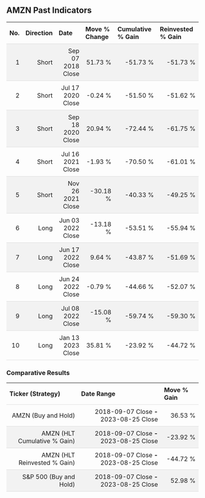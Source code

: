 
<style>
.hits {
            border-collapse: collapse;
            width: 100%;
        }
        .hits th, td {
            padding: 8px;
            border-bottom: 1px solid #ddd;
        }
        
        .hits td {text-align: right;}
        .hits th {text-align: left;}
        
        .hits tr:nth-child(even) {
            background-color: #f2f2f2;
        }
        
        .chartCol {
            width: 50%;
            float: left;
            padding: 20px;
        }  
</style>
    
<br>

## AMZN Past Indicators

<table class="hits">
    <tr>
        <th>No.</th>
        <th>Direction</th>
        <th>Date</th>
        <th>Move % Change</th>
        <th>Cumulative % Gain</th>
        <th>Reinvested % Gain</th>
      </tr>
    <tr>
        <td>1</td>
        <td>Short</td>
        <td>Sep 07 2018 Close</td>
        <td>51.73 %</td>
        <td>-51.73 %</td>
        <td>-51.73 %</td>
    </tr>
    <tr>
        <td>2</td>
        <td>Short</td>
        <td>Jul 17 2020 Close</td>
        <td>-0.24 %</td>
        <td>-51.50 %</td>
        <td>-51.62 %</td>
    </tr>
    <tr>
        <td>3</td>
        <td>Short</td>
        <td>Sep 18 2020 Close</td>
        <td>20.94 %</td>
        <td>-72.44 %</td>
        <td>-61.75 %</td>
    </tr>
    <tr>
        <td>4</td>
        <td>Short</td>
        <td>Jul 16 2021 Close</td>
        <td>-1.93 %</td>
        <td>-70.50 %</td>
        <td>-61.01 %</td>
    </tr>
    <tr>
        <td>5</td>
        <td>Short</td>
        <td>Nov 26 2021 Close</td>
        <td>-30.18 %</td>
        <td>-40.33 %</td>
        <td>-49.25 %</td>
    </tr>
    <tr>
        <td>6</td>
        <td>Long</td>
        <td>Jun 03 2022 Close</td>
        <td>-13.18 %</td>
        <td>-53.51 %</td>
        <td>-55.94 %</td>
    </tr>
    <tr>
        <td>7</td>
        <td>Long</td>
        <td>Jun 17 2022 Close</td>
        <td>9.64 %</td>
        <td>-43.87 %</td>
        <td>-51.69 %</td>
    </tr>
    <tr>
        <td>8</td>
        <td>Long</td>
        <td>Jun 24 2022 Close</td>
        <td>-0.79 %</td>
        <td>-44.66 %</td>
        <td>-52.07 %</td>
    </tr>
    <tr>
        <td>9</td>
        <td>Long</td>
        <td>Jul 08 2022 Close</td>
        <td>-15.08 %</td>
        <td>-59.74 %</td>
        <td>-59.30 %</td>
    </tr>
    <tr>
        <td>10</td>
        <td>Long</td>
        <td>Jan 13 2023 Close</td>
        <td>35.81 %</td>
        <td>-23.92 %</td>
        <td>-44.72 %</td>
    </tr>
    
</table>

### Comparative Results

<table class="hits">
    <thead>
        <th>Ticker (Strategy)</th>
        <th>Date Range</th>
        <th>Move % Gain</th>
    </thead>
    <tbody>
        <tr>
            <td>AMZN (Buy and Hold)</td>
            <td>2018-09-07 Close <b>-</b> 2023-08-25 Close</td>
            <td>36.53 %</td>
        </tr>
        <tr>
            <td>AMZN (HLT Cumulative % Gain)</td>
            <td>2018-09-07 Close <b>-</b> 2023-08-25 Close</td>
            <td>-23.92 %</td>
        </tr>
        <tr>
            <td>AMZN (HLT Reinvested % Gain)</td>
            <td>2018-09-07 Close <b>-</b> 2023-08-25 Close</td>
            <td>-44.72 %</td>
        </tr>
        <tr>
            <td>S&P 500 (Buy and Hold)</td>
            <td>2018-09-07 Close <b>-</b> 2023-08-25 Close</td>
            <td>52.98 %</td>
        </tr>
    </tbody>
</table>
<br>
<br>